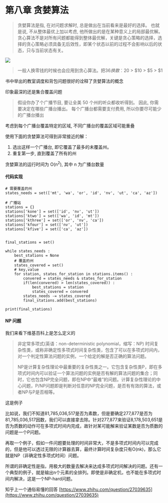 # 第八章 贪婪算法
> 贪婪算法是指, 在对问题求解时, 总是做出在当前看来是最好的选择。 也就是说, 不从整体最优上加以考虑, 他所做出的是在某种意义上的局部最优解。
> 贪心算法不是对所有问题都能得到整体最优解，关键是贪心策略的选择，选择的贪心策略必须具备无后效性，即某个状态以前的过程不会影响以后的状态，只与当前状态有关。

![](https://i.imgur.com/okbAiqM.png)
>一般人换零钱的时候也会应用到贪心算法。把$36换散︰$20 > $10 > $5 > $1

书中举出的教室调度和背包问题很好的诠释了贪婪算法的概念

印象最深的还是集合覆盖问题
>假设你办了个广播节目, 要让全美 50 个州的听众都收听得到。 因此, 你需要决定在哪些广播台播出。 每个广播台都需要支付费用, 所以你要尽可能少的广播台播出

考虑到每个广播台覆盖特定的区域, 不同广播台的覆盖区域可能重叠

使用下面的贪婪算法可得到非常接近的解：

1. 选出这样一个广播台, 即它覆盖了最多的未覆盖州。 
2. 重复第一步, 直到覆盖了所有的州

贪婪算法的运行时间为 O(n<sup>2</sup>), 其中 n 为广播台数量

#### 代码实现

	# 需要覆盖的州
	states_needs = set(['mt', 'wa', 'or', 'id', 'nv', 'ut', 'ca', 'az'])
	
	# 广播站
	stations = {}
	stations['kone'] = set(['id', 'nv', 'ut'])
	stations['ktwo'] = set(['wa', 'id', 'mt'])
	stations['kthree'] = set(['or', 'nv', 'ca'])
	stations['kfour'] = set(['nv', 'ut'])
	stations['kfive'] = set(['ca', 'az'])
	
	
	final_stations = set()
	
	while states_needs :
	    best_stations = None
	    # 覆盖的州
	    states_covered = set()
	    # key,value
	    for station, states_for_station in stations.items() :
	        convered = states_needs & states_for_station
	        if(len(convered) > len(states_covered)) :
	            best_stations = station
	            states_covered = convered
	        states_needs -= states_covered
	        final_stations.add(best_stations)
	
	print(final_stations)

#### NP 问题

我们来看下维基百科上是怎么定义的
>非定常多项式(英语：non-deterministic polynomial，缩写：NP) 时间复杂性类，或称非确定性多项式时间复杂性类，包含了可以在多项式时间内，对一个判定性算法问题的实例，一个给定的解是否正确的算法问题。
>
>NP是计算复杂性理论中最重要的复杂性类之一。它包含复杂性类P，即在多项式时间内可以验证一个算法问题的实例是否有解的算法问题的集合；同时，它也包含NP完全问题，即在NP中“最难”的问题。计算复杂性理论的中心问题，P/NP问题即是判断对任意的NP完全问题，是否有有效的算法，或者NP与P是否相等。

这是例子

比如说，我们不知道81,785,036,517是否为素数，但是要确定277,877是否为81,785,036,517因数，我们可以直接拿去除。针对277,877来验证8,178,503,651是否为质数的动作可在多项式时间内完成，故针对某可能解来验证某数是否为质数的问题是一个P问题。

再取一个例子，假如一件问题要处理的时间非常大，不是多项式时间内可以完成的，但是他可以透过无限的计算器去算，最终计算时间复杂度只有O(nk)，那么它就是NP（非确定性多项式时间）问题。

所谓的非确定性是指，用极大的数量去解决来达成多项式时间解决的问题。还有一个典型的例子，就是输出n个元素的全排列。即使是非确定机，也不能在多项式时间内解决，这是一个NP-hard问题。

知乎上一个通俗易懂的回答 [https://www.zhihu.com/question/27039635](https://www.zhihu.com/question/27039635)